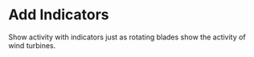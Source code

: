 # Add Indicators

Show activity with indicators just as rotating blades show the activity of wind turbines.